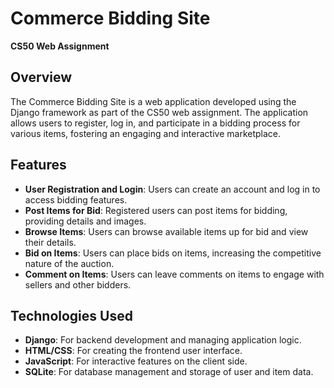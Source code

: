 # Commerce Bidding Site

**CS50 Web Assignment**

## Overview

The Commerce Bidding Site is a web application developed using the Django framework as part of the CS50 web assignment. The application allows users to register, log in, and participate in a bidding process for various items, fostering an engaging and interactive marketplace.

## Features

- **User Registration and Login**: Users can create an account and log in to access bidding features.
- **Post Items for Bid**: Registered users can post items for bidding, providing details and images.
- **Browse Items**: Users can browse available items up for bid and view their details.
- **Bid on Items**: Users can place bids on items, increasing the competitive nature of the auction.
- **Comment on Items**: Users can leave comments on items to engage with sellers and other bidders.

## Technologies Used

- **Django**: For backend development and managing application logic.
- **HTML/CSS**: For creating the frontend user interface.
- **JavaScript**: For interactive features on the client side.
- **SQLite**: For database management and storage of user and item data.
